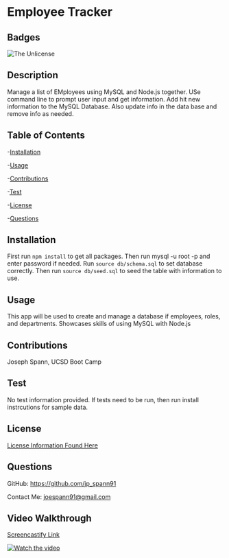 # Employee Tracker

## Badges
![The Unlicense](https://img.shields.io/badge/license-Unlicense-blue.svg)

## Description
Manage a list of EMployees using MySQL and Node.js together. USe command line to prompt user input and get information. Add hit new information to the MySQL Database. Also update info in the data base and remove info as needed. 

## Table of Contents
-[Installation](#installation)

-[Usage](#usage)

-[Contributions](#contributions)

-[Test](#test)

-[License](#license)

-[Questions](#questions)


## Installation
First run `npm install` to get all packages. Then run mysql -u root -p and enter password if needed. Run `source db/schema.sql` to set database correctly. Then run `source db/seed.sql` to seed the table with information to use. 

## Usage
This app will be used to create and manage a database if employees, roles, and departments. Showcases skills of using MySQL with Node.js

## Contributions
Joseph Spann, UCSD Boot Camp

## Test
No test information provided. If tests need to be run, then run install instrcutions for sample data. 

## License
[License Information Found Here](https://choosealicense.com/licenses/unlicense/)

## Questions
GitHub: https://github.com/jp_spann91

Contact Me: joespann91@gmail.com


## Video Walkthrough
[Screencastify Link](https://watch.screencastify.com/v/Y1H50BZdez2JHU84Ow1k)

[![Watch the video](https://img.youtube.com/vi/L0P1NE_C3zA/maxresdefault.jpg)](https://youtu.be/L0P1NE_C3zA)
